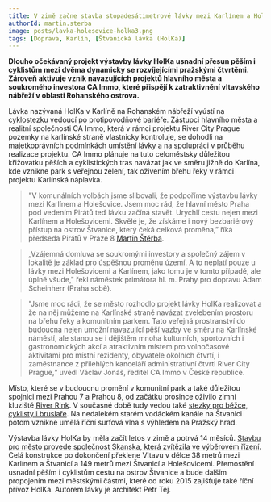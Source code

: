 ```yaml
---
title: V zimě začne stavba stopadesátimetrové lávky mezi Karlínem a Holešovicemi
authorId: martin.sterba
image: posts/lavka-holesovice-holka3.png
tags: [Doprava, Karlín, [Štvanická lávka (HolKa)]
---
```


**Dlouho očekávaný projekt výstavby lávky HolKa usnadní přesun pěším i cyklistům mezi dvěma dynamicky se rozvíjejícími pražskými čtvrtěmi. Zároveň aktivuje vznik navazujících projektů hlavního města a soukromého investora CA Immo, které přispějí k zatraktivnění vltavského nábřeží v oblasti Rohanského ostrova.**

Lávka nazývaná HolKa v Karlíně na Rohanském nábřeží vyústí na cyklostezku vedoucí po protipovodňové bariéře. Zástupci hlavního města a realitní společnosti CA Immo, která v rámci projektu River City Prague pozemky na karlínské straně vlastnicky kontroluje, se dohodli na majetkoprávních podmínkách umístění lávky a na spolupráci v průběhu realizace projektu. CA Immo plánuje na tuto celoměstsky důležitou křižovatku pěších a cyklistických tras navázat jak ve směru jižně do Karlína, kde vznikne park s veřejnou zelení, tak oživením břehu řeky v rámci projektu Karlínská náplavka.

>"V komunálních volbách jsme slibovali, že podpoříme výstavbu lávky mezi Karlínem a Holešovice. Jsem moc rád, že hlavní město Praha pod vedením Pirátů teď lávku začíná stavět. Urychlí cestu nejen mezi Karlínem a Holešovicemi. Skvělé je, že získáme i nový bezbariérový přístup na ostrov Štvanice, který čeká celková proměna,” říká předseda Pirátů v Praze 8 [Martin Štěrba](https://praha8.pirati.cz/lide/martin-sterba.html).

>„Vzájemná domluva se soukromými investory a společný zájem v lokalitě je základ pro úspěšnou proměnu území. A to neplatí pouze u lávky mezi Holešovicemi a Karlínem, jako tomu je v tomto případě, ale úplně všude," řekl náměstek primátora hl. m. Prahy pro dopravu Adam Scheinherr (Praha sobě).

>"Jsme moc rádi, že se město rozhodlo projekt lávky HolKa realizovat a že na něj můžeme na Karlínské straně navázat zvelebením prostoru na břehu řeky a komunitním parkem. Tato veřejná prostranství do budoucna nejen umožní navazující pěší vazby ve směru na Karlínské náměstí, ale stanou se i dějištěm mnoha kulturních, sportovních i gastronomických akcí a atraktivním místem pro volnočasové aktivitami pro místní rezidenty, obyvatele okolních čtvrtí, i zaměstnance z přilehlých kanceláří administrativní čtvrti River City Prague,“ uvedl Václav Jonáš, ředitel CA Immo v České republice.

Místo, které se v budoucnu promění v komunitní park a také důležitou spojnici mezi Prahou 7 a Prahou 8, od začátku prosince oživilo zimní kluziště [River Rink](https://www.riverrink.cz/). V současné době tudy vedou také [stezky pro běžce, cyklisty i bruslaře](https://praha8.pirati.cz/aktuality/cyklostezka-na-rohanskem-ostrove-dostane-novy-povrch.html). Na nedalekém starém vodáckém kanále na Štvanici potom vznikne umělá říční surfová vlna s výhledem na Pražský hrad.

Výstavba lávky HolKa by měla začít letos v zimě a potrvá 14 měsíců. [Stavbu pro město provede společnost Skanska, která zvítězila ve výběrovém řízení](https://praha8.pirati.cz/aktuality/Karlin-a-Holesivce-propoji-lavka-holka-praha-vybrala-zhovotele.html). Celá konstrukce po dokončení překlene Vltavu v délce 38 metrů mezi Karlínem a Štvanicí a 149 metrů mezi Štvanicí a Holešovicemi. Přemostění usnadní pěším i cyklistům cestu na ostrov Štvanice a bude dalším propojením mezi městskými částmi, které od roku 2015 zajišťuje také říční přívoz HolKa. Autorem lávky je architekt Petr Tej.
